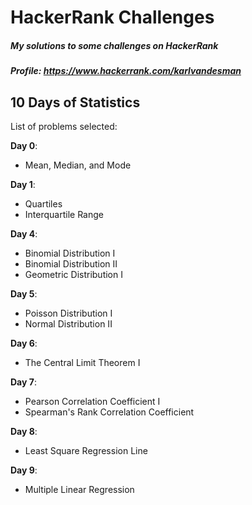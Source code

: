 # HackerRank Challenges
##### My solutions to some challenges on HackerRank
##### Profile: https://www.hackerrank.com/karlvandesman

## 10 Days of Statistics
List of problems selected: 

**Day 0**: 
- Mean, Median, and Mode

**Day 1**: 
- Quartiles
- Interquartile Range

**Day 4**:
- Binomial Distribution I
- Binomial Distribution II
- Geometric Distribution I

**Day 5**: 
- Poisson Distribution I
- Normal Distribution II

**Day 6**:	
- The Central Limit Theorem I

**Day 7**:	
- Pearson Correlation Coefficient I
- Spearman's Rank Correlation Coefficient

**Day 8**:
- Least Square Regression Line

**Day 9**:
- Multiple Linear Regression
